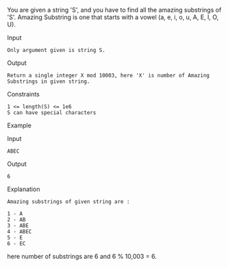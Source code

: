 You are given a string 'S', and you have to find all the amazing substrings of 'S'.
Amazing Substring is one that starts with a vowel (a, e, i, o, u, A, E, I, O, U).

Input

    Only argument given is string S.

Output

    Return a single integer X mod 10003, here 'X' is number of Amazing Substrings in given string.

Constraints

    1 <= length(S) <= 1e6
    S can have special characters

Example

Input

    ABEC

Output

    6

Explanation

    Amazing substrings of given string are :

    1 - A
    2 - AB
    3 - ABE
    4 - ABEC
    5 - E
    6 - EC

here number of substrings are 6 and 6 % 10,003 = 6.
